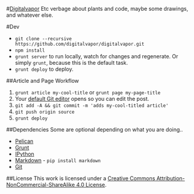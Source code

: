#[Digitalvapor](http://antivapor.net)
Etc verbage about plants and code, maybe some drawings, and whatever else.

#Dev
* `git clone --recursive https://github.com/digitalvapor/digitalvapor.git`
* `npm install`
* `grunt server` to run locally, watch for changes and regenerate. Or simply `grunt`, because this is the default task.
* `grunt deploy` to deploy.

##Article and Page Workflow
1. `grunt article my-cool-title` or `grunt page my-page-title`
2. Your [default Git editor](http://git-scm.com/book/en/Customizing-Git-Git-Configuration#Basic-Client-Configuration) opens so you can edit the post.
3. `git add -A && git commit -m 'adds my-cool-titled article'`
4. `git push origin source`
5. `grunt deploy`

##Dependencies
Some are optional depending on what you are doing..
* [Pelican](https://github.com/getpelican/pelican)
* [Grunt](https://github.com/gruntjs/grunt)
* [IPython](https://github.com/ipython/ipython)
* [Markdown](http://daringfireball.net/projects/markdown/syntax) - `pip install markdown`
* [Git](http://git-scm.com/)

##License
This work is licensed under a [Creative Commons Attribution-NonCommercial-ShareAlike 4.0 License](https://creativecommons.org/licenses/by-nc-sa/4.0/).
